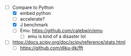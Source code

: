 - [ ] Compare to Python
  - [x] embed python
  - [ ] accelerate?
  - [x] J benchmark
  - [ ] Emu: https://github.com/calebwin/emu
    - [ ] emu is kind of a disaster lol
- [ ] https://docs.scipy.org/doc/scipy/reference/stats.html
  - [ ] https://github.com/diku-dk/fft
